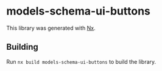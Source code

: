 # models-schema-ui-buttons

This library was generated with [Nx](https://nx.dev).

## Building

Run `nx build models-schema-ui-buttons` to build the library.
